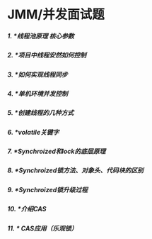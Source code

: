 # JMM/并发面试题

##### 1. *线程池原理 核心参数

##### 2. *项目中线程安然如何控制

##### 3. *如何实现线程同步

##### 4. *单机环境并发控制

##### 5. *创建线程的几种方式

##### 6. *volatile关键字

##### 7. *Synchroized和lock的底层原理

##### 8. *Synchroized锁方法、对象头、代码块的区别

##### 9. *Synchroized锁升级过程

##### 10. *介绍CAS

##### 11. * CAS应用（乐观锁）

##### 

